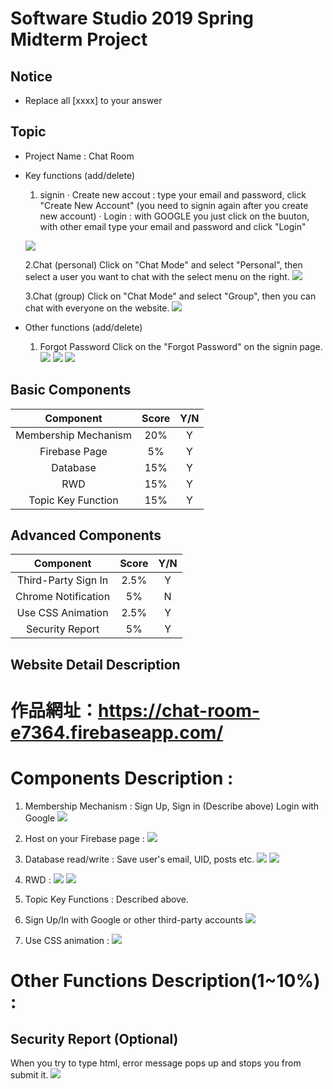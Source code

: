﻿# Software Studio 2019 Spring Midterm Project
## Notice
* Replace all [xxxx] to your answer

## Topic
* Project Name : Chat Room
* Key functions (add/delete)
    1. signin
    · Create new accout : type your email and password, click "Create New Account" (you need to signin again after you create new account)
    · Login : with GOOGLE you just click on the buuton, with other email type your email and password and click "Login"
       
    ![](https://i.imgur.com/4fYPVUi.png)
    
    2.Chat (personal)
    Click on "Chat Mode" and select "Personal", then select a user you want to chat with the select menu on the right.
    ![](https://i.imgur.com/pgeUVqW.png)
    
    3.Chat (group)
    Click on "Chat Mode" and select "Group", then you can chat with everyone on the website.
    ![](https://i.imgur.com/GLdxVA9.png)



    
* Other functions (add/delete)
    1. Forgot Password
       Click on the "Forgot Password" on the signin page.
    ![](https://i.imgur.com/HdJQDBV.png)
    ![](https://i.imgur.com/27MpMz7.png)
    ![](https://i.imgur.com/jTTJlUQ.png)



## Basic Components
|Component|Score|Y/N|
|:-:|:-:|:-:|
|Membership Mechanism|20%|Y|
|Firebase Page|5%|Y|
|Database|15%|Y|
|RWD|15%|Y|
|Topic Key Function|15%|Y|

## Advanced Components
|Component|Score|Y/N|
|:-:|:-:|:-:|
|Third-Party Sign In|2.5%|Y|
|Chrome Notification|5%|N|
|Use CSS Animation|2.5%|Y|
|Security Report|5%|Y|

## Website Detail Description

# 作品網址：https://chat-room-e7364.firebaseapp.com/

# Components Description : 
1. Membership Mechanism : 
   Sign Up, Sign in (Describe above)
   Login with Google
   ![](https://i.imgur.com/EecwfOu.png)

2. Host on your Firebase page : 
   ![](https://i.imgur.com/e1cdHwC.png)

3. Database read/write : 
   Save user's email, UID, posts etc.
   ![](https://i.imgur.com/ZDBHDsl.png)
   ![](https://i.imgur.com/fp4SxRd.png)

4. RWD :
   ![](https://i.imgur.com/WYHWb4S.png)
   ![](https://i.imgur.com/WrK3aZm.png)

5. Topic Key Functions :
   Described above.

6. Sign Up/In with Google or other third-party accounts 
   ![](https://i.imgur.com/i8hd35R.png)

7. Use CSS animation : 
   ![](https://i.imgur.com/uxj4SNv.png)
   

# Other Functions Description(1~10%) : 


## Security Report (Optional)
When you try to type html, error message pops up and stops you from submit it.
    ![](https://i.imgur.com/ru6h5bC.png)